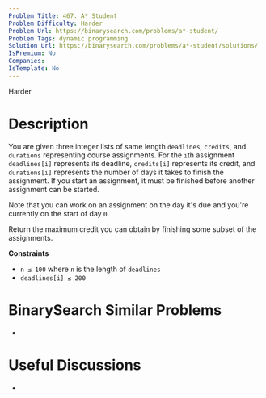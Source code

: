 ```yaml
---
Problem Title: 467. A* Student
Problem Difficulty: Harder
Problem Url: https://binarysearch.com/problems/a*-student/
Problem Tags: dynamic programming
Solution Url: https://binarysearch.com/problems/a*-student/solutions/
IsPremium: No
Companies: 
IsTemplate: No
---
```


<span style="color: ;">Harder</span>

# Description

You are given three integer lists of same length `deadlines`, `credits`, and `durations` representing course assignments. For the `i`th assignment `deadlines[i]` represents its deadline, `credits[i]` represents its credit, and `durations[i]` represents the number of days it takes to finish the assignment. If you start an assignment, it must be finished before another assignment can be started.

Note that you can work on an assignment on the day it's due and you're currently on the start of day `0`.

Return the maximum credit you can obtain by finishing some subset of the assignments.

**Constraints**

- `n ≤ 100` where `n` is the length of `deadlines`
- `deadlines[i] ≤ 200`

# BinarySearch Similar Problems

- []()

# Useful Discussions

- []()
